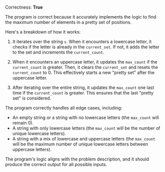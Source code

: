 Correctness: **True**

The program is correct because it accurately implements the logic to find the maximum number of elements in a pretty set of positions. 

Here's a breakdown of how it works:

1. It iterates over the string `s`. When it encounters a lowercase letter, it checks if the letter is already in the `current_set`. If not, it adds the letter to the set and increments the `current_count`.

2. When it encounters an uppercase letter, it updates the `max_count` if the `current_count` is greater. Then, it clears the `current_set` and resets the `current_count` to 0. This effectively starts a new "pretty set" after the uppercase letter.

3. After iterating over the entire string, it updates the `max_count` one last time if the `current_count` is greater. This ensures that the last "pretty set" is considered.

The program correctly handles all edge cases, including:

- An empty string or a string with no lowercase letters (the `max_count` will remain 0).
- A string with only lowercase letters (the `max_count` will be the number of unique lowercase letters).
- A string with a mix of lowercase and uppercase letters (the `max_count` will be the maximum number of unique lowercase letters between uppercase letters).

The program's logic aligns with the problem description, and it should produce the correct output for all possible inputs.